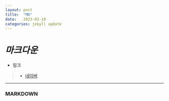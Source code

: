 ```yaml
---
layout: post
title:  "MD"
date:   2023-03-10 
categories: jekyll update
---
```

*마크다운*
=============
* 링크
> + [네이버](http://www.naver.com)
---
### MARKDOWN
